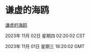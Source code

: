 # 谦虚的海鸥
[谦虚的海鸥](http://219.139.198.90:56308/qxdho/course/base/hotlink/index.php)

2023年 11月 02日 星期四 02:20:02 CST

2023年 11月 01日 星期三 18:20:02 GMT
